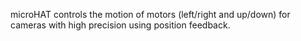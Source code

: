 microHAT controls the motion of motors (left/right and up/down) for cameras with high 
precision using position feedback. 
